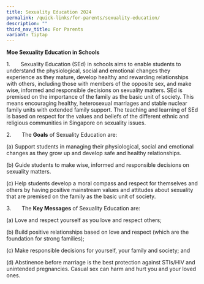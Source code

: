 ```yaml
---
title: Sexuality Education 2024
permalink: /quick-links/for-parents/sexuality-education/
description: ""
third_nav_title: For Parents
variant: tiptap
---
```

<p><strong>Moe Sexuality Education in Schools</strong></p><p></p><p>1.&nbsp;&nbsp;&nbsp;&nbsp;&nbsp;&nbsp; Sexuality Education (SEd) in schools aims to enable students to                            understand the physiological, social and emotional  changes they                         experience as they mature, develop healthy and rewarding relationships              with others, including those with members of the opposite sex, and make            wise, informed and responsible decisions on sexuality matters. SEd is                   premised on the importance of the family as the basic unit of society. This           means encouraging healthy, heterosexual marriages and stable nuclear               family units with extended family support. The teaching and learning of                SEd is based on respect for the values and beliefs of the different ethnic             and religious communities in Singapore on sexuality issues.</p><p></p><p>2.&nbsp;&nbsp;&nbsp;&nbsp;&nbsp;&nbsp; The <strong>Goals</strong> of Sexuality Education are: </p><p>         (a) Support students in managing their physiological, social and emotional                changes as they grow up and develop safe and healthy relationships.</p><p>         (b) Guide students to make wise, informed and responsible decisions on                    sexuality matters.</p><p>         (c) Help students develop a moral compass and respect for themselves                    and others by having positive mainstream values and attitudes about                   sexuality that are premised on the family as the basic unit of society.</p><p></p><p>3.&nbsp;&nbsp;&nbsp;&nbsp;&nbsp;&nbsp; The <strong>Key Messages</strong> of Sexuality Education are:</p><p>          (a)&nbsp;Love and respect yourself as you love and respect others;</p><p>          (b)&nbsp;Build positive relationships based on love and respect (which are the                    foundation for strong families);</p><p>          (c)&nbsp;Make responsible decisions for yourself, your family and society; and</p><p>          (d)&nbsp;Abstinence before marriage is the best protection against STIs/HIV                      and unintended pregnancies. Casual sex can harm and hurt you and                     your loved ones.</p><p></p><p> </p>